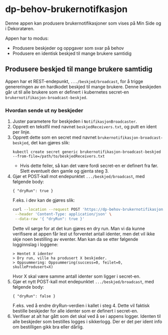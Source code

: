 # dp-behov-brukernotifkasjon

Denne appen kan produsere brukernotifikasjoner som vises på Min Side og i Dekoratøren.

Appen har to modus:
* Produsere beskjeder og oppgaver som svar på behov
* Produsere en identisk beskjed til mange brukere samtidig

## Produsere beskjed til mange brukere samtidig
Appen har et REST-endepunkt, `.../beskjed/broadcast`, for å trigge genereringen av en hardkodet beskjed til mange brukere. 
Denne beskjeden går ut til alle brukere som er definert i kubernetes secret-en 
`brukernotifikasjon-broadcast-beskjed`.

### Hvordan sende ut ny beskjeder
1. Juster parametere for beskjeden i `NotifikasjonBroadcaster`.
2. Opprett en tekstfil med navnet `beskjedReceivers.txt`, og putt en ident per linje.
3. Opprett dette som en secret med navnet `brukernotifikasjon-broadcast-beskjed`, det kan gjøres slik:
   ```
   kubectl create secret generic brukernotifikasjon-broadcast-beskjed --from-file=/path/to/beskjedReceivers.txt
   ```
     * Hvis dette feiler, så kan det være fordi secret-en er definert fra før. Slett eventuelt den gamle og gjenta steg 3.
4. Gjør et POST-kall mot endepunktet `.../beskjed/broadcast`, med følgende body:
   ```
   { "dryRun": true }
   ```
   F.eks. i dev kan de gjøres slik:
   ```bash
   curl --location --request POST 'https://dp-behov-brukernotifikasjon.dev.intern.nav.no/beskjed/broadcast' \
    --header 'Content-Type: application/json' \
    --data-raw '{ "dryRun": true }'
   ```
   Dette vil sørge for at det kun gjøres en dry run. Man vi da kunne verifisere at appen får lest ut forventet antall 
   identer, men det vil ikke skje noen bestilling av eventer. Man kan da se etter følgende logginnslag i loggene:
   ```
   > Hentet X identer
   > Dry run, ville ha produsert X beskjeder.
   > Oppsummering: Oppsummering(success=0, feilet=0, skulleProdusert=X)
   ```
   Hvor X skal være samme antall identer som ligger i secret-en.
5. Gjør et nytt POST-kall mot endepunktet `.../beskjed/broadcast`, med følgende body:
   ```
   { "dryRun": false }
   ```
   F.eks. ved å endre dryRun-verdien i kallet i steg 4.
   Dette vil faktisk bestille beskjeder for alle identer som er definert i secret-en.
6. Verifiser at alt har gått som det skal ved å se i appens logger. Identen til alle beskjeder som bestilles logges i 
   sikkerlogg. Der er det per ident info om bestilligen gikk bra eller dårlig.
